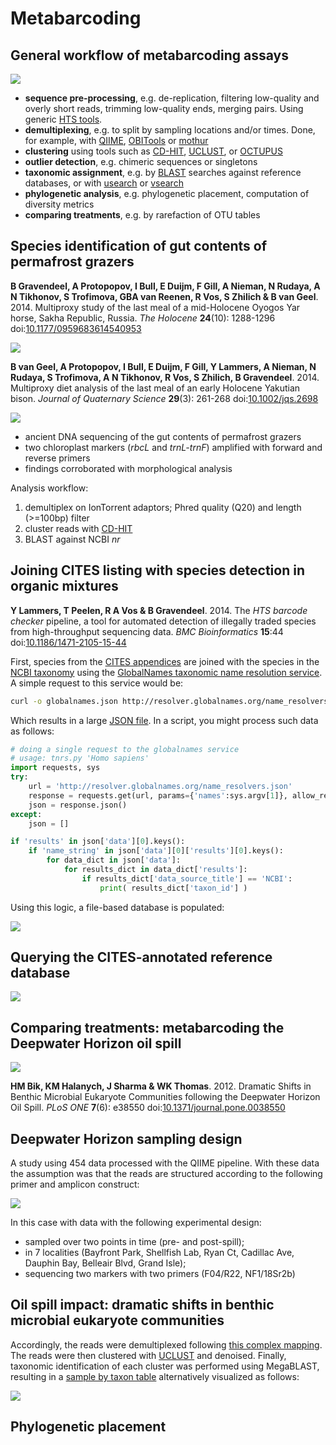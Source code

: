 Metabarcoding
=============

General workflow of metabarcoding assays
----------------------------------------

![](metabarcoding.png)

- **sequence pre-processing**, e.g. de-replication, filtering low-quality and overly 
  short reads, trimming low-quality ends, merging pairs. Using generic 
  [HTS tools](../w1d2/lecture1.md).
- **demultiplexing**, e.g. to split by sampling locations and/or times. Done, for example,
  with [QIIME](http://qiime.org/), [OBITools](https://git.metabarcoding.org/obitools/obitools/wikis/home)
  or [mothur](https://www.mothur.org/)
- **clustering** using tools such as [CD-HIT](http://www.bioinformatics.org/cd-hit/),
  [UCLUST](https://www.drive5.com/usearch/manual/uclust_algo.html), or
  [OCTUPUS](http://octupus.sourceforge.net/)
- **outlier detection**, e.g. chimeric sequences or singletons
- **taxonomic assignment**, e.g. by [BLAST](https://blast.ncbi.nlm.nih.gov/Blast.cgi) 
  searches against reference databases, or with [usearch](https://www.drive5.com/usearch/)
  or [vsearch](https://github.com/torognes/vsearch)
- **phylogenetic analysis**, e.g. phylogenetic placement, computation of diversity metrics
- **comparing treatments**, e.g. by rarefaction of OTU tables

Species identification of gut contents of permafrost grazers
------------------------------------------------------------

**B Gravendeel, A Protopopov, I Bull, E Duijm, F Gill, A Nieman, N Rudaya, A N Tikhonov, 
S Trofimova, GBA van Reenen, R Vos, S Zhilich & B van Geel**. 2014. Multiproxy study of 
the last meal of a mid-Holocene Oyogos Yar horse, Sakha Republic, Russia. 
_The Holocene_ **24**(10): 1288-1296
doi:[10.1177/0959683614540953](https://doi.org/10.1177/0959683614540953)

![](horse.png)

**B van Geel, A Protopopov, I Bull, E Duijm, F Gill, Y Lammers, A Nieman, N Rudaya, 
S Trofimova, A N Tikhonov, R Vos, S Zhilich, B Gravendeel**. 2014. Multiproxy diet 
analysis of the last meal of an early Holocene Yakutian bison. 
_Journal of Quaternary Science_ **29**(3): 261-268
doi:[10.1002/jqs.2698](http://doi.org/10.1002/jqs.2698)

![](bison.png)

- ancient DNA sequencing of the gut contents of permafrost grazers
- two chloroplast markers (_rbcL_ and _trnL-trnF_) amplified with forward and reverse
  primers
- findings corroborated with morphological analysis

Analysis workflow:

1. demultiplex on IonTorrent adaptors; Phred quality (Q20) and length (>=100bp) filter
2. cluster reads with [CD-HIT](http://www.bioinformatics.org/cd-hit/)
3. BLAST against NCBI _nr_

Joining CITES listing with species detection in organic mixtures
----------------------------------------------------------------

**Y Lammers, T Peelen, R A Vos & B Gravendeel**. 2014. The _HTS barcode checker_ pipeline, 
a tool for automated detection of illegally traded species from high-throughput 
sequencing data. _BMC Bioinformatics_ **15**:44 
doi:[10.1186/1471-2105-15-44](https://doi.org/10.1186/1471-2105-15-44)

First, species from the [CITES appendices](https://www.cites.org/) are joined with the 
species in the [NCBI taxonomy](https://www.ncbi.nlm.nih.gov/taxonomy) using the 
[GlobalNames taxonomic name resolution service](http://resolver.globalnames.org/api).
A simple request to this service would be:

```bash
curl -o globalnames.json http://resolver.globalnames.org/name_resolvers.json?names=Homo+sapiens
```

Which results in a large [JSON file](globalnames.json). In a script, you might process 
such data as follows:

```python
# doing a single request to the globalnames service
# usage: tnrs.py 'Homo sapiens'
import requests, sys
try:
	url = 'http://resolver.globalnames.org/name_resolvers.json'
	response = requests.get(url, params={'names':sys.argv[1]}, allow_redirects=True)
	json = response.json()
except:
	json = []

if 'results' in json['data'][0].keys():
	if 'name_string' in json['data'][0]['results'][0].keys():
		for data_dict in json['data']:
			for results_dict in data_dict['results']:
				if results_dict['data_source_title'] == 'NCBI':
					print( results_dict['taxon_id'] )					
```

Using this logic, a file-based database is populated:

![](cites/cites-index.png)

Querying the CITES-annotated reference database
-----------------------------------------------

![](cites/cites-checker.png)

Comparing treatments: metabarcoding the Deepwater Horizon oil spill
-------------------------------------------------------------------

![](qiime/qiime-disaster.jpg)

**HM Bik, KM Halanych, J Sharma & WK Thomas**. 2012. Dramatic Shifts in Benthic Microbial 
Eukaryote Communities following the Deepwater Horizon Oil Spill. _PLoS ONE_ 
**7**(6): e38550 
doi:[10.1371/journal.pone.0038550](https://doi.org/10.1371/journal.pone.0038550)

Deepwater Horizon sampling design
---------------------------------

A study using 454 data processed with the QIIME pipeline. With these data the assumption 
was that the reads are structured according to the following primer and amplicon construct:

![](qiime/qiime-primer_construct.png)

In this case with data with the following experimental design:

- sampled over two points in time (pre- and post-spill);
- in 7 localities (Bayfront Park, Shellfish Lab, Ryan Ct, Cadillac Ave, Dauphin Bay, 
  Belleair Blvd, Grand Isle);
- sequencing two markers with two primers (F04/R22, NF1/18Sr2b) 

Oil spill impact: dramatic shifts in benthic microbial eukaryote communities
----------------------------------------------------------------------------

Accordingly, the reads were demultiplexed following 
[this complex mapping](qiime/qiime-mapping.tsv). The reads were then clustered with
[UCLUST](https://www.drive5.com/usearch/manual/uclust_algo.html) and denoised. Finally,
taxonomic identification of each cluster was performed using MegaBLAST, resulting in a
[sample by taxon table](qiime/qiime-samples.tsv) alternatively visualized as follows:

![](deepwater.png)

Phylogenetic placement
----------------------

